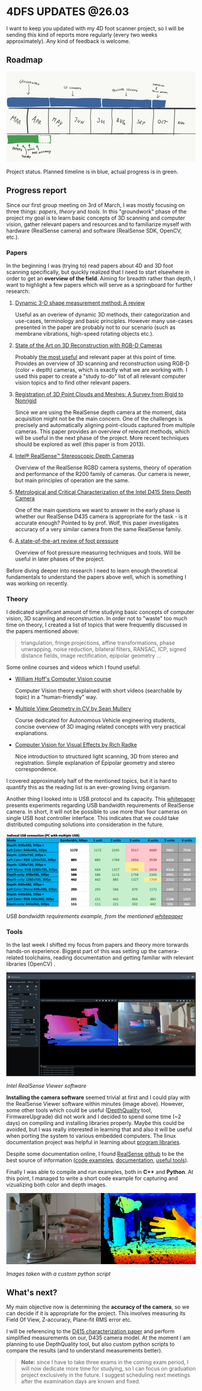 <link rel="stylesheet" type="text/css" href="github.css">

# 4DFS UPDATES @26.03



I want to keep you updated with my 4D foot scanner project, so I will be sending this kind of reports more regularly  (every two weeks approximately). Any kind of feedback is welcome.



## Roadmap

![](updates1_res/roadmap_cropped.png)

Project status. Planned timeline is in blue, actual progress is in green.



## Progress report

Since our first group meeting on 3rd of March, I was mostly focusing on three things: *papers*, *theory* and *tools*. In this "groundwork" phase of the project my goal is to learn basic concepts of 3D scanning and computer vision, gather relevant papers and resources and to familiarize myself with hardware (RealSense camera) and software (RealSense SDK, OpenCV, etc.).

### Papers

In the beginning I was (trying to) read papers about 4D and 3D foot scanning specifically, but quickly realized that I need to start elsewhere in order to get an **overview of the field**. Aiming for breadth rather than depth, I want to highlight a few papers which will serve as a springboard for further research:

1. [Dynamic 3-D shape measurement method: A review][1]

   Useful as an overiew of dynamic 3D methods, their categorization and use-cases, terminology and basic principles. However many use-cases presented in the paper are probably not to our scenario (such as membrane vibrations, high-speed rotating objects etc.).

2. [State of the Art on 3D Reconstruction with RGB-D Cameras][2]

   Probably <u>the most useful</u> and relevant paper at this point of time. Provides an overview of 3D scanning and reconstruction using RGB-D (color + depth) cameras, which is exactly what we are working with. I used this paper to create a "study to-do" list of all relevant computer vision topics and to find other relevant papers.

3. [Registration of 3D Point Clouds and Meshes: A Survey from Rigid to Nonrigid][3]

   Since we are using the RealSense depth camera at the moment, data acquisition might not be the main concern. One of the challenges is precisely and automatically aligning point-clouds captured from multiple cameras. This paper provides an overview of relevant methods, which will be useful in the next phase of the project. More recent techniques should be explored as well (this paper is from 2013).

4. [Intel® RealSense™ Stereoscopic Depth Cameras][4]

   Overview of the RealSense RGBD camera systems, theory of operation and performance of the R200 family of cameras. Our camera is newer, but main principles of operation are the same.

5. [Metrological and Critical Characterization of the Intel D415 Stero Depth Camera][5]

   One of the main questions we want to answer in the early phase is whether our RealSense D435 camera is appropriate for the task - is it accurate enough? Pointed to by prof. Wolf, this paper investigates accuracy of a very similar camera from the same RealSense family.

6. [A state-of-the-art review of foot pressure][6]

   Overview of foot pressure measuring techniques and tools. Will be useful in later phases of the project.



Before diving deeper into research I need to learn enough theoretical fundamentals to understand the papers above well, which is something I was working on recently.



[1]: https://www.sciencedirect.com/science/article/abs/pii/S014381660900075X
[2]: https://www.researchgate.net/publication/325488173_State_of_the_Art_on_3D_Reconstruction_with_RGB-D_Cameras
[3]: https://ieeexplore.ieee.org/document/6361384/citations?tabFilter=patents
[4]: http://openaccess.thecvf.com/content_cvpr_2017_workshops/w15/html/Keselman_Intel_RealSense_Stereoscopic_CVPR_2017_paper.html
[5]: https://www.mdpi.com/1424-8220/19/3/489
[6]: https://www.sciencedirect.com/science/article/pii/S1268773118300857





### Theory

I dedicated significant amount of time studying basic concepts of computer vision, 3D scanning and reconstruction. In order not to "waste" too much time on theory, I created a list of topics that were frequently discussed in the papers mentioned above:

> triangulation, fringe projections, affine transformations, phase unwrapping, noise reduction, bilateral filters, RANSAC, ICP, signed distance fields, image rectification, epipolar geometry ...



Some online courses and videos which I found useful:

- [William Hoff's Computer Vision course](https://www.youtube.com/playlist?list=PL4B3F8D4A5CAD8DA3) 

  Computer Vision theory explained with short videos (searchable by topic) in a "human-friendly" way.

- [Multiple View Geometry in CV by Sean Mullery](https://www.youtube.com/playlist?list=PLyH-5mHPFffFvCCZcbdWXAb_cTy4ZG3Dj)

  Course dedicated for Autonomous Vehicle engineering students, concise overview of 3D imaging related concepts with very practical explanations.

- [Computer Vision for Visual Effects by Rich Radke](https://www.youtube.com/playlist?list=PLBvTHNwPbOAMWMVEAk5rvRoAIguPD7fmF)

  Nice introduction to structured light scanning, 3D from stereo and registration. Simple explanation of Epipolar geometry and stereo correspondence.



I covered approximately half of the mentioned topics, but it is hard to quantify this as the reading list is an ever-growing living organism.

Another thing I looked into is USB protocol and its capacity. This [whitepaper](https://dev.intelrealsense.com/docs/multiple-depth-cameras-configuration) presents experiments regarding USB bandwidth requirements of RealSense camera. In short, it will not be possible to use more than four cameras on single USB host controller interface. This indicates that we could take distributed computing solutions into consideration in the future.



![](updates1_res/USBtests.png)

*USB bandwidth requirements example, from the mentioned [whitepaper](https://dev.intelrealsense.com/docs/multiple-depth-cameras-configuration)* 



### Tools

In the last week I shifted my focus from papers and theory more torwards hands-on experience. Biggest part of this was setting up the camera-related toolchains, reading documentation and getting familiar with relevant libraries (OpenCV) .



![RealSenseViewer](updates1_res/RealSenseViewer.png)

*Intel RealSense Viewer software*



**Installing the camera software** seemed trivial at first and I could play with the RealSense Viewer software within minutes (image above). However, some other tools which could be useful ([DepthQuality](https://github.com/IntelRealSense/librealsense/tree/master/tools/depth-quality) tool, FirmwareUpgrade) did not work and I decided to spend some time (~2 days) on compiling and installing libraries properly. Maybe this could be avoided, but I was really interested in learning that and also it will be useful when porting the system to various embedded computers. The linux documentation project was helpful in learning about [program libraries](http://tldp.org/HOWTO/Program-Library-HOWTO/index.html).

Despite some documentation online, I found [RealSense github](https://github.com/IntelRealSense/librealsense) to be the best source of information ([code examples](https://github.com/IntelRealSense/librealsense/tree/master/examples ), [documentation](https://github.com/IntelRealSense/librealsense/tree/master/doc ), [useful tools](https://github.com/IntelRealSense/librealsense/tree/master/tools )). 

Finally I was able to compile and run examples, both in **C++** and **Python**. At this point, I managed to write a short code example for capturing and vizualizing both color and depth images.



![](updates1_res/python_realsense.png)

*Images taken with a custom python script*



## What's next?

My main objective now is determining the **accuracy of the camera**, so we can decide if it is appropriate for the project. This involves measuring its Field Of View, Z-accuracy, Plane-fit RMS error etc. 

I will be referencing to the [D415 characterization paper](https://www.mdpi.com/1424-8220/19/3/489/xml) and perform simplified measurements on our, D435 camera model. At the moment I am planning to use DepthQuality tool, but also custom python scripts to compare the results (and to understand measurements better).



> **Note:** since I have to take three exams in the coming exam period, I will now dedicate more time for studying, so I can focus on graduation project exclusively in the future. I suggest scheduling next meetings after the examination days are known and fixed.

